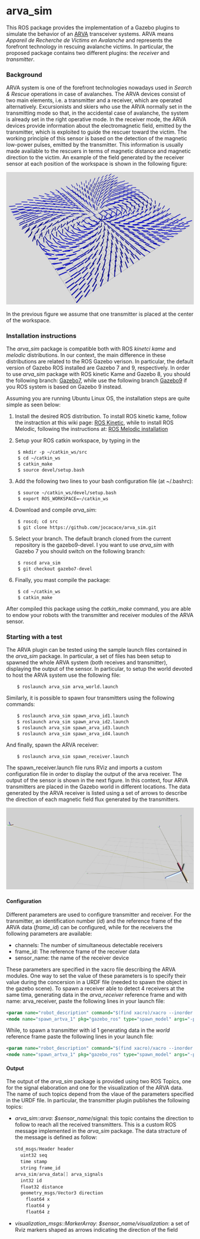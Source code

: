 # arva_sim
This ROS package provides the implementation of a Gazebo plugins to simulate the behavior of an [ARVA](https://en.wikipedia.org/wiki/Avalanche_transceiver) transceiver systems. ARVA means _Appareil  de  Recherche  de  Victims  en  Avalanche_ and represents the forefront technology in rescuing avalanche victims. In particular, the proposed package contains two different plugins: the _receiver_ and _transmitter_. 

### Background
ARVA system is one of the forefront technologies nowadays used in _Search & Rescue_ operations in case of avalanches. The ARVA devices consist of two main elements, i.e. a transmitter and a receiver, which are operated alternatively. Excursionists and skiers who use the ARVA normally set in the transmitting mode so that, in the accidental case of avalanche, the system is already set in the right operative mode. In the receiver mode, the ARVA devices provide information about the electromagnetic field, emitted by the transmitter, which is exploited to guide the rescuer toward the victim. 
The working principle of this sensor is based on the detection of the magnetic low-power pulses, emitted by the transmitter. This information is usually made available to the rescuers in terms of magnetic distance and magnetic direction to the victim. An example of the field generated by the receiver sensor at each position of the workspace is shown in the following figure: 

![ARVA magnetic field](.doc/field.png)

In the previous figure we assume that one transmitter is placed at the center of the workspace.

### Installation instructions
The _arva_sim_ package is compatible both with ROS _kinetci kame_ and _melodic_ distributions. In our context, the main difference in these distributions are related to the ROS Gazebo verison. In particular, the default version of Gazebo ROS installed are Gazebo 7 and 9, respectively. In order to use _arva_sim_ package with ROS kinetic Kame and Gazebo 8, you should the following branch: [Gazebo7](https://github.com/jocacace/arva_sim/tree/gazebo7-devel), while use the following branch [Gazebo9](https://github.com/jocacace/arva_sim/tree/gazebo9-devel) if you ROS system is based on Gazebo 9 instead.

Assuming you are running Ubuntu Linux OS, the installation steps are quite simple as seen below:
1. Install the desired ROS distribution. To install ROS kinetic kame, follow the instraction at this wiki page: [ROS Kinetic](http://wiki.ros.org/kinetic/Installation/Ubuntu), while to install ROS Melodic, following the instructions at: [ROS Melodic installation](http://wiki.ros.org/melodic/Installation/Ubuntu)
2. Setup your ROS catkin workspace, by typing in the 

        $ mkdir -p ∼/catkin_ws/src
        $ cd ∼/catkin_ws
        $ catkin_make
        $ source devel/setup.bash
        
4. Add the following two lines to your bash configuration file (at ~/.bashrc):

        $ source ∼/catkin_ws/devel/setup.bash
        $ export ROS_WORKSPACE=∼/catkin_ws

5. Download and compile _arva_sim_:

        $ roscd; cd src
        $ git clone https://github.com/jocacace/arva_sim.git
        
6. Select your branch. The default branch cloned from the current repository is the gazebo9-devel. I you want to use _arva_sim_ with Gazebo 7 you should switch on the following branch:

        $ roscd arva_sim
        $ git checkout gazebo7-devel 

7. Finally, you mast compile the package:

        $ cd ~/catkin_ws
        $ catkin_make


After compiled this package using the _catkin_make_ command, you are able to endow your robots with the transmitter and receiver modules of the ARVA sensor. 

### Starting with a test

The ARVA plugin can be tested using the sample launch files contained in the _arva_sim_ package. In particular, a set of files has been setup to spawned the whole ARVA system (both receives and transmitter), displaying the output of the sensor.
In particular, to setup the world devoted to host the ARVA system use the following file:

        $ roslaunch arva_sim arva_world.launch

Similarly, it is possible to spawn four transmitters using the following commands:

        $ roslaunch arva_sim spawn_arva_id1.launch
        $ roslaunch arva_sim spawn_arva_id2.launch
        $ roslaunch arva_sim spawn_arva_id3.launch
        $ roslaunch arva_sim spawn_arva_id4.launch
        
And finally, spawn the ARVA receiver:

        $ roslaunch arva_sim spawn_receiver.launch
  
The spawn_receiver.launch file runs RViz and imports a custom configuration file in order to display the output of the arva receiver. The output of the sensor is shown in the next figure. In this context, four ARVA transmitters are placed in the Gazebo world in different locations. The data generated by the ARVA receiver is listed using a set of arrows to describe the direction of each magnetic field flux generated by the transmitters.

![rviz](.doc/rviz.png)

#### Configuration
Different parameters are used to configure transmitter and receiver. For the transmitter, an identification number (_id_) and the reference frame of the ARVA data (_frame_id_) can be configured, while for the receivers the following parameters are available:
* channels: The number of simultaneous detectable receivers
* frame_id: The reference frame of the receiver data
* sensor_name: the name of the receiver device

These parameters are specified in the xacro file describing the ARVA modules. One way to set the value of these parameters is to specify their value during the concersion in a URDF file (needed to spawn the object in the gazebo scene). To spawn a receiver able to detect 4 receivers at the same tima, generating data in the _arva_receiver_ reference frame and with name: arva_receiver, paste the following lines in your launch file: 
```xml
<param name="robot_description" command="$(find xacro)/xacro --inorder $(find arva_sim)/urdf/receiver.urdf.xacro channels:=4 frame_id:=arva_receiver sensor_name:=arva_receiver"/>
<node name="spawn_artva_1" pkg="gazebo_ros" type="spawn_model" args="-param robot_description -urdf -x 20.0 -y -5.0 -z 1 -model artva1" 	respawn="false" output="screen" />
```

While, to spawn a transmitter with id 1 generating data in the _world_ reference frame paste the following lines in your launch file:

```xml
<param name="robot_description" command="$(find xacro)/xacro --inorder  $(find arva_sim)/urdf/transmitter.urdf.xacro id:=1 frame_id:=world"/>
<node name="spawn_artva_1" pkg="gazebo_ros" type="spawn_model" args="-param robot_description -urdf -x 20.0 -y -5.0 -z 1 -model artva1" 	respawn="false" output="screen" />
```

#### Output

The output of the _arva_sim_ package is provided using two ROS Topics, one for the signal elaboration and one for the visualization of the ARVA data. The name of such topics depend from the vlaue of the parameters specified in the URDF file. In particular, the transmitter plugin publishes the following topics:
* _arva_sim::arva_:  _$sensor_name_/signal: this topic contains the direction to follow to reach all the received transmitters. This is a custom ROS message implemented in the _arva_sim_ package. The data stracture of the message is defined as follow: 
    ```c
    std_msgs/Header header
      uint32 seq
      time stamp
      string frame_id
    arva_sim/arva_data[] arva_signals
      int32 id
      float32 distance
      geometry_msgs/Vector3 direction
        float64 x
        float64 y
        float64 z
* _visualization_msgs::MarkerArray_: _$sensor_name/visualization_: a set of Rviz markers shaped as arrows indicating the direction of the field

